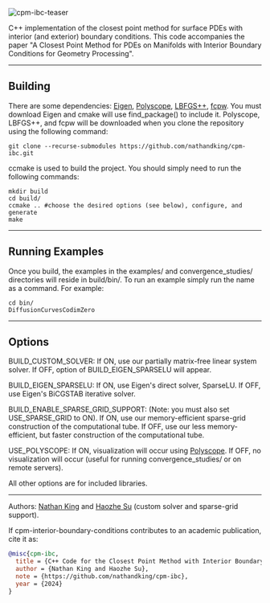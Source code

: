![‎cpm-ibc-teaser](https://github.com/nathandking/cpm-ibc/assets/6421293/7d1cbbe7-effc-44f9-b1d9-5e0d80504436)

C++ implementation of the closest point method for surface PDEs with interior (and exterior) boundary conditions. This code accompanies the paper "A Closest Point Method for PDEs on Manifolds with Interior Boundary Conditions for Geometry Processing".

---

## Building

There are some dependencies: [Eigen](https://eigen.tuxfamily.org/index.php?title=Main_Page), [Polyscope](https://polyscope.run/), [LBFGS++](https://lbfgspp.statr.me/), [fcpw](https://github.com/rohan-sawhney/fcpw). You must download Eigen and cmake will use find_package() to include it. Polyscope, LBFGS++, and fcpw will be downloaded when you clone the repository using the following command:
```
git clone --recurse-submodules https://github.com/nathandking/cpm-ibc.git
```

ccmake is used to build the project. You should simply need to run the following commands: 
```
mkdir build 
cd build/ 
ccmake .. #choose the desired options (see below), configure, and generate
make 
```
---

## Running Examples

Once you build, the examples in the examples/ and convergence_studies/ directories will reside in build/bin/. To run an example simply run the name as a command. For example:
```
cd bin/
DiffusionCurvesCodimZero
```
---

## Options

BUILD_CUSTOM_SOLVER: If ON, use our partially matrix-free linear system solver. If OFF, option of BUILD_EIGEN_SPARSELU will appear.

BUILD_EIGEN_SPARSELU: If ON, use Eigen's direct solver, SparseLU. If OFF, use Eigen's BiCGSTAB iterative solver.

BUILD_ENABLE_SPARSE_GRID_SUPPORT: (Note: you must also set USE_SPARSE_GRID to ON). If ON, use our memory-efficient sparse-grid construction of the computational tube. If OFF, use our less memory-efficient, but faster construction of the computational tube.

USE_POLYSCOPE: If ON, visualization will occur using [Polyscope](https://polyscope.run/). If OFF, no visualization will occur (useful for running convergence_studies/ or on remote servers).

All other options are for included libraries.

---
Authors: [Nathan King](https://nathandking.github.io/) and [Haozhe Su](https://soldierdown.github.io/) (custom solver and sparse-grid support).

If cpm-interior-boundary-conditions contributes to an academic publication, cite it as:
```bib
@misc{cpm-ibc,
  title = {C++ Code for the Closest Point Method with Interior Boundary Conditions},
  author = {Nathan King and Haozhe Su},
  note = {https://github.com/nathandking/cpm-ibc},
  year = {2024}
}
```
